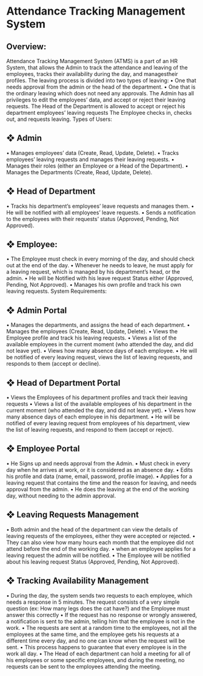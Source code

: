# Attendance Tracking Management System
## Overview:
Attendance Tracking Management System (ATMS) is a part of an HR
System, that allows the Admin to track the attendance and leaving of the
employees, tracks their availability during the day, and managestheir profiles.
The leaving process is divided into two types of leaving:
• One that needs approval from the admin or the head of the department.
• One that is the ordinary leaving which does not need any approvals.
The Admin has all privileges to edit the employees’ data, and accept or reject
their leaving requests.
The Head of the Department is allowed to accept or reject his department
employees’ leaving requests
The Employee checks in, checks out, and requests leaving.
Types of Users:
## ❖ Admin
• Manages employees’ data (Create, Read, Update, Delete).
• Tracks employees’ leaving requests and manages their leaving requests.
• Manages their roles (either an Employee or a Head of the Department).
• Manages the Departments (Create, Read, Update, Delete).
## ❖ Head of Department
• Tracks his department’s employees’ leave requests and manages them.
• He will be notified with all employees’ leave requests.
• Sends a notification to the employees with their requests’ status
(Approved, Pending, Not Approved).
## ❖ Employee:
• The Employee must check in every morning of the day, and should check
out at the end of the day.
• Whenever he needs to leave, he must apply for a leaving request, which is
managed by his department’s head, or the admin.
• He will be Notified with his leave request Status either (Approved,
Pending, Not Approved).
• Manages his own profile and track his own leaving requests.
System Requirements:
## ❖ Admin Portal
• Manages the departments, and assigns the head of each department.
• Manages the employees (Create, Read, Update, Delete).
• Views the Employee profile and track his leaving requests.
• Views a list of the available employees in the current moment (who
attended the day, and did not leave yet).
• Views how many absence days of each employee.
• He will be notified of every leaving request, views the list of leaving
requests, and responds to them (accept or decline).
## ❖ Head of Department Portal
• Views the Employees of his department profiles and track their leaving
requests
• Views a list of the available employees of his department in the current
moment (who attended the day, and did not leave yet).
• Views how many absence days of each employee in his department.
• He will be notified of every leaving request from employees of his
department, view the list of leaving requests, and respond to them (accept
or reject).
## ❖ Employee Portal
• He Signs up and needs approval from the Admin.
• Must check in every day when he arrives at work, or it is considered as an
absence day.
• Edits his profile and data (name, email, password, profile image).
• Applies for a leaving request that contains the time and the reason for
leaving, and needs approval from the admin.
• He does the leaving at the end of the working day, without needing to the
admin approval.
## ❖ Leaving Requests Management
• Both admin and the head of the department can view the details of leaving
requests of the employees, either they were accepted or rejected.
• They can also view how many hours each month that the employee did not
attend before the end of the working day.
• when an employee applies for a leaving request the admin will be notified.
• The Employee will be notified about his leaving request Status
(Approved, Pending, Not Approved).
## ❖ Tracking Availability Management
• During the day, the system sends two requests to each employee, which
needs a response in 5 minutes. The request consists of a very simple
question (ex: How many legs does the cat have?) and the Employee must
answer this correctly
• If the request has no response or wrongly answered, a notification is sent
to the admin, telling him that the employee is not in the work.
• The requests are sent at a random time to the employees, not all the
employees at the same time, and the employee gets his requests at a
different time every day, and no one can know when the request will be
sent.
• This process happens to guarantee that every employee is in the work all
day.
• The Head of each department can hold a meeting for all of his employees
or some specific employees, and during the meeting, no requests can be
sent to the employees attending the meeting.
